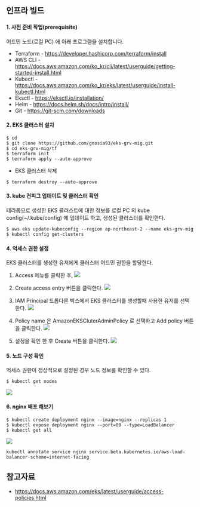## 인프라 빌드 ##

#### 1. 사전 준비 작업(prerequisite) ####

어드민 노드(로컬 PC) 에 아래 프로그램을 설치합니다. 

* Terraform - https://developer.hashicorp.com/terraform/install
* AWS CLI - https://docs.aws.amazon.com/ko_kr/cli/latest/userguide/getting-started-install.html
* Kubectl - https://docs.aws.amazon.com/ko_kr/eks/latest/userguide/install-kubectl.html
* Eksctl - https://eksctl.io/installation/
* Helm - https://docs.helm.sh/docs/intro/install/
* Git - https://git-scm.com/downloads
    
#### 2. EKS 클러스터 설치 ####
```
$ cd
$ git clone https://github.com/gnosia93/eks-grv-mig.git
$ cd eks-grv-mig/tf
$ terraform init
$ terraform apply --auto-approve
```

* EKS 클러스터 삭제
```
$ terraform destroy --auto-approve
```

#### 3. kube 컨피그 업데이트 및 클러스터 확인 ####
테라폼으로 생성한 EKS 클러스트에 대한 정보를 로컬 PC 의 kube config(~/.kube/config) 에 업데이트 하고, 생성된 클러스터를 확인한다.
```
$ aws eks update-kubeconfig --region ap-northeast-2 --name eks-grv-mig
$ kubectl config get-clusters
```

#### 4. 억세스 권한 설정 ####

EKS 클러스터를 생성한 유저에게 클러스터 어드민 권한을 할당한다. 

1. Access 메뉴를 클릭한 후,
![](https://github.com/gnosia93/eks-grv-mig/blob/main/tutorial/images/eks-access-1.png)

2. Create access entry 버튼을 클릭한다. 
![](https://github.com/gnosia93/eks-grv-mig/blob/main/tutorial/images/eks-access-2.png)

3. IAM Principal 드롭다룬 박스에서 EKS 클러스터를 생성할때 사용한 유저를 선택한다.
![](https://github.com/gnosia93/eks-grv-mig/blob/main/tutorial/images/eks-access-3.png)

4. Policy name 은 AmazonEKSCluterAdminPolicy 로 선택하고 Add policy 버튼을 클릭한다.
![](https://github.com/gnosia93/eks-grv-mig/blob/main/tutorial/images/eks-access-4.png)

5. 설정을 확인 한 후 Create 버튼을 클릭한다. 
![](https://github.com/gnosia93/eks-grv-mig/blob/main/tutorial/images/eks-access-5.png)


#### 5. 노드 구성 확인 ####

억세스 권한이 정상적으로 설정된 경우 노드 정보를 확인할 수 있다. 
```
$ kubectl get nodes
```
![](https://github.com/gnosia93/eks-grv-mig/blob/main/tutorial/images/kubectl-getnode-1.png)

#### 6. nginx 배포 해보기 ####
```
$ kubectl create deployment nginx --image=nginx --replicas 1
$ kubectl expose deployment nginx --port=80 --type=LoadBalancer
$ kubectl get all
```
![](https://github.com/gnosia93/eks-grv-mig/blob/main/tutorial/images/ec2-lb-1.png)

```
kubectl annotate service nginx service.beta.kubernetes.io/aws-load-balancer-scheme=internet-facing
```


## 참고자료 ##

* https://docs.aws.amazon.com/eks/latest/userguide/access-policies.html


